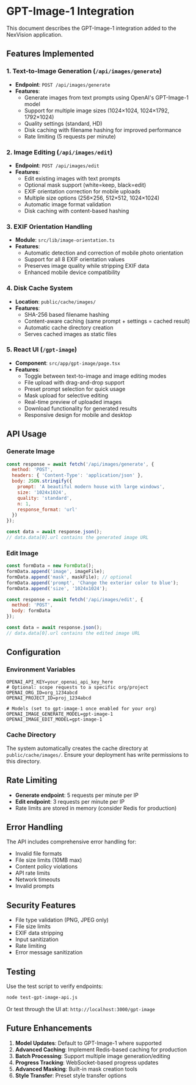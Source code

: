 # GPT-Image-1 Integration

This document describes the GPT-Image-1 integration added to the NexVision application.

## Features Implemented

### 1. Text-to-Image Generation (`/api/images/generate`)
- **Endpoint**: `POST /api/images/generate`
- **Features**:
  - Generate images from text prompts using OpenAI's GPT-Image-1 model
  - Support for multiple image sizes (1024×1024, 1024×1792, 1792×1024)
  - Quality settings (standard, HD)
  - Disk caching with filename hashing for improved performance
  - Rate limiting (5 requests per minute)

### 2. Image Editing (`/api/images/edit`)
- **Endpoint**: `POST /api/images/edit`
- **Features**:
  - Edit existing images with text prompts
  - Optional mask support (white=keep, black=edit)
  - EXIF orientation correction for mobile uploads
  - Multiple size options (256×256, 512×512, 1024×1024)
  - Automatic image format validation
  - Disk caching with content-based hashing

### 3. EXIF Orientation Handling
- **Module**: `src/lib/image-orientation.ts`
- **Features**:
  - Automatic detection and correction of mobile photo orientation
  - Support for all 8 EXIF orientation values
  - Preserves image quality while stripping EXIF data
  - Enhanced mobile device compatibility

### 4. Disk Cache System
- **Location**: `public/cache/images/`
- **Features**:
  - SHA-256 based filename hashing
  - Content-aware caching (same prompt + settings = cached result)
  - Automatic cache directory creation
  - Serves cached images as static files

### 5. React UI (`/gpt-image`)
- **Component**: `src/app/gpt-image/page.tsx`
- **Features**:
  - Toggle between text-to-image and image editing modes
  - File upload with drag-and-drop support
  - Preset prompt selection for quick usage
  - Mask upload for selective editing
  - Real-time preview of uploaded images
  - Download functionality for generated results
  - Responsive design for mobile and desktop

## API Usage

### Generate Image
```javascript
const response = await fetch('/api/images/generate', {
  method: 'POST',
  headers: { 'Content-Type': 'application/json' },
  body: JSON.stringify({
    prompt: 'A beautiful modern house with large windows',
    size: '1024x1024',
    quality: 'standard',
    n: 1,
    response_format: 'url'
  })
});

const data = await response.json();
// data.data[0].url contains the generated image URL
```

### Edit Image
```javascript
const formData = new FormData();
formData.append('image', imageFile);
formData.append('mask', maskFile); // optional
formData.append('prompt', 'Change the exterior color to blue');
formData.append('size', '1024x1024');

const response = await fetch('/api/images/edit', {
  method: 'POST',
  body: formData
});

const data = await response.json();
// data.data[0].url contains the edited image URL
```

## Configuration

### Environment Variables
```env
OPENAI_API_KEY=your_openai_api_key_here
# Optional: scope requests to a specific org/project
OPENAI_ORG_ID=org_1234abcd
OPENAI_PROJECT_ID=proj_1234abcd

# Models (set to gpt-image-1 once enabled for your org)
OPENAI_IMAGE_GENERATE_MODEL=gpt-image-1
OPENAI_IMAGE_EDIT_MODEL=gpt-image-1
```

### Cache Directory
The system automatically creates the cache directory at `public/cache/images/`. Ensure your deployment has write permissions to this directory.

## Rate Limiting

- **Generate endpoint**: 5 requests per minute per IP
- **Edit endpoint**: 3 requests per minute per IP
- Rate limits are stored in memory (consider Redis for production)

## Error Handling

The API includes comprehensive error handling for:
- Invalid file formats
- File size limits (10MB max)
- Content policy violations
- API rate limits
- Network timeouts
- Invalid prompts

## Security Features

- File type validation (PNG, JPEG only)
- File size limits
- EXIF data stripping
- Input sanitization
- Rate limiting
- Error message sanitization

## Testing

Use the test script to verify endpoints:
```bash
node test-gpt-image-api.js
```

Or test through the UI at: `http://localhost:3000/gpt-image`

## Future Enhancements

1. **Model Updates**: Default to GPT-Image-1 where supported
2. **Advanced Caching**: Implement Redis-based caching for production
3. **Batch Processing**: Support multiple image generation/editing
4. **Progress Tracking**: WebSocket-based progress updates
5. **Advanced Masking**: Built-in mask creation tools
6. **Style Transfer**: Preset style transfer options
